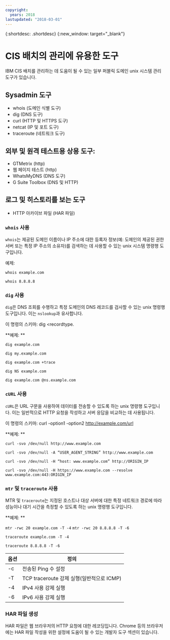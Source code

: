 ```yaml
---
copyright:
  years: 2018
lastupdated: "2018-03-01"
---
```


{:shortdesc: .shortdesc}
{:new_window: target="_blank"}

# CIS 배치의 관리에 유용한 도구

IBM CIS 배치를 관리하는 데 도움이 될 수 있는 일부 퍼블릭 도메인 unix 시스템 관리 도구가 있습니다. 

## Sysadmin 도구

 * whois (도메인 식별 도구)
 * dig (DNS 도구)
 * curl (HTTP 및 HTTPS 도구)
 * netcat (IP 및 포트 도구)
 * traceroute (네트워크 도구)

## 외부 및 원격 테스트용 상용 도구: 

 * GTMetrix (http)
 * 웹 페이지 테스트 (http)
 * WhatsMyDNS (DNS 도구)
 * G Suite Toolbox (DNS 및 HTTP)

## 로그 및 히스토리를 보는 도구

 * HTTP 아카이브 파일 (HAR 파일)


### `whois` 사용

`whois`는 제공된 도메인 이름이나 IP 주소에 대한 등록자 정보(예: 도메인의 제공된 권한 서버 또는 특정 IP 주소의 소유자)를 검색하는 데 사용할 수 있는 unix 시스템 명령행 도구입니다. 

예제: 

`whois example.com`

`whois 8.8.8.8`

### `dig` 사용

`dig`은 DNS 조회를 수행하고 특정 도메인의 DNS 레코드를 검사할 수 있는 unix 명령행 도구입니다. 이는 `nslookup`과 유사합니다. 

이 명령의 스키마: dig <recordtype. <domainname> <options>

**예제: **

`dig example.com`

`dig my.example.com`

`dig example.com +trace`

`dig NS example.com`

`dig example.com @ns.example.com`

### `cURL` 사용

`cURL`은 URL 구문을 사용하여 데이터를 전송할 수 있도록 하는 unix 명령행 도구입니다. 이는 일반적으로 HTTP 요청을 작성하고 서버 응답을 비교하는 데 사용됩니다. 

이 명령의 스키마: curl -option1 -option2 http://example.com/url

**예제: **

`curl -svo /dev/null http://www.example.com`

`curl -svo /dev/null -A “USER_AGENT_STRING” http://www.example.com`

`curl -svo /dev/null -H “host: www.example.com” http://ORIGIN_IP`

`curl -svo /dev/null -H https://www.example.com --resolve www.example.com:443:ORIGIN_IP`

### `mtr` 및 `traceroute` 사용

MTR 및 `traceroute`는 지정된 호스트나 대상 서버에 대한 특정 네트워크 경로에 따라 성능이나 대기 시간을 측정할 수 있도록 하는 unix 명령행 도구입니다. 

**예제: **

`mtr -rwc 20 example.com -T -4`
`mtr -rwc 20 8.8.8.8 -T -6`

`traceroute example.com -T -4`

`traceroute 8.8.8.8 -T -6`

| 옵션 | 정의 |
|---------|-----------|
| -c | 전송된 Ping 수 설정 |
| -T | TCP traceroute 강제 실행(일반적으로 ICMP) |
| -4 | IPv4 사용 강제 실행 |
| -6 | IPv6 사용 강제 실행 |

### HAR 파일 생성

HAR 파일은 웹 브라우저의 HTTP 요청에 대한 레코딩입니다. Chrome 등의 브라우저에는 HAR 파일 작성을 위한 설정에 도움이 될 수 있는 개발자 도구 섹션이 있습니다. 
